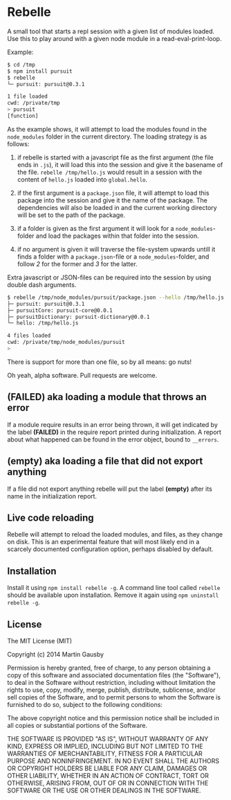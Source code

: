 # Rebelle

A small tool that starts a repl session with a given list of modules loaded. Use this to play around with a given node module in a read-eval-print-loop.

Example:

```sh
$ cd /tmp
$ npm install pursuit
$ rebelle
└─ pursuit: pursuit@0.3.1

1 file loaded
cwd: /private/tmp
> pursuit
[function]
```

As the example shows, it will attempt to load the modules found in the `node_modules` folder in the current directory. The loading strategy is as follows:

  1. if rebelle is started with a javascript file as the first argument (the file ends in `.js`), it will load this into the session and give it the basename of the file. `rebelle /tmp/hello.js` would result in a session with the content of `hello.js` loaded into `global.hello`.

  2. if the first argument is a `package.json` file, it will attempt to load this package into the session and give it the name of the package. The dependencies will also be loaded in and the current working directory will be set to the path of the package.

  3. if a folder is given as the first argument it will look for a `node_modules`-folder and load the packages within that folder into the session.

  4. if no argument is given it will traverse the file-system upwards untill it finds a folder with a `package.json`-file or a `node_modules`-folder, and follow *2* for the former and *3* for the latter.

Extra javascript or JSON-files can be required into the session by using double dash arguments.

```sh
$ rebelle /tmp/node_modules/pursuit/package.json --hello /tmp/hello.js
├─ pursuit: pursuit@0.3.1
├─ pursuitCore: pursuit-core@0.0.1
├─ pursuitDictionary: pursuit-dictionary@0.0.1
└─ hello: /tmp/hello.js

4 files loaded
cwd: /private/tmp/node_modules/pursuit
>
```

There is support for more than one file, so by all means: go nuts!

Oh yeah, alpha software. Pull requests are welcome.


## (FAILED) aka loading a module that throws an error
If a module require results in an error being thrown, it will get indicated by the label **(FAILED)** in the require report printed during initialization. A report about what happened can be found in the error object, bound to `__errors`.


## (empty) aka loading a file that did not export anything
If a file did not export anything rebelle will put the label **(empty)** after its name in the initialization report.


## Live code reloading
Rebelle will attempt to reload the loaded modules, and files, as they change on disk. This is an experimental feature that will most likely end in a scarcely documented configuration option, perhaps disabled by default.


## Installation
Install it using `npm install rebelle -g`. A command line tool called `rebelle` should be available upon installation. Remove it again using `npm uninstall rebelle -g`.


## License
The MIT License (MIT)

Copyright (c) 2014 Martin Gausby

Permission is hereby granted, free of charge, to any person obtaining a copy of this software and associated documentation files (the "Software"), to deal in the Software without restriction, including without limitation the rights to use, copy, modify, merge, publish, distribute, sublicense, and/or sell copies of the Software, and to permit persons to whom the Software is furnished to do so, subject to the following conditions:

The above copyright notice and this permission notice shall be included in all copies or substantial portions of the Software.

THE SOFTWARE IS PROVIDED "AS IS", WITHOUT WARRANTY OF ANY KIND, EXPRESS OR IMPLIED, INCLUDING BUT NOT LIMITED TO THE WARRANTIES OF MERCHANTABILITY, FITNESS FOR A PARTICULAR PURPOSE AND NONINFRINGEMENT. IN NO EVENT SHALL THE AUTHORS OR COPYRIGHT HOLDERS BE LIABLE FOR ANY CLAIM, DAMAGES OR OTHER LIABILITY, WHETHER IN AN ACTION OF CONTRACT, TORT OR OTHERWISE, ARISING FROM, OUT OF OR IN CONNECTION WITH THE SOFTWARE OR THE USE OR OTHER DEALINGS IN THE SOFTWARE.
